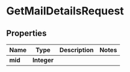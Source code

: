 

# GetMailDetailsRequest


## Properties

| Name | Type | Description | Notes |
|------------ | ------------- | ------------- | -------------|
|**mid** | **Integer** |  |  |



